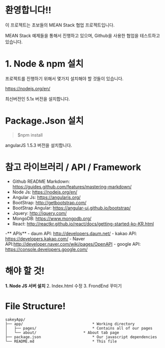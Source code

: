 환영합니다!!
============

이 프로젝트는 초보들의 MEAN Stack 협업 프로젝트입니다.

MEAN Stack 예제들을 통해서 진행하고 있으며, Github을 사용한 협업을 테스트하고 있습니다.

# 1. Node & npm 설치

프로젝트를 진행하기 위해서 몇가지 설치해야 할 것들이 있습니다.

https://nodejs.org/en/

최신버전인 5.1x 버전을 설치합니다.


# Package.Json 설치

> $npm install

angularJS 1.5.3 버전을 설치합니다.

# 참고 라이브러리 / API / Framework

- Github README Markdown: https://guides.github.com/features/mastering-markdown/
- Node Js: https://nodejs.org/en/
- Angular Js: https://angularjs.org/
- BootStrap: http://getbootstrap.com/
- BootStrap Angular: https://angular-ui.github.io/bootstrap/
- Jquery: http://jquery.com/
- MongoDB: https://www.mongodb.org/
- React: http://reactkr.github.io/react/docs/getting-started-ko-KR.html

-** APIs**
    - daum API: http://developers.daum.net/
    - kakao API: https://developers.kakao.com/
    - Naver API:http://developer.naver.com/wiki/pages/OpenAPI
    - google API: https://console.developers.google.com/

# 해야 할 것!

**1. Node JS 서버 설치**
2. Index.html 수정 
3. FrondEnd 꾸미기

# File Structure!
```
sakeyApp/
├── app/                               * Working directory
│   ├── pages/                         * Contains all of our pages
│   └── about/                     * About tab page
├── package.json                       * Our javascript dependencies
└── README.md                          * This file
```
